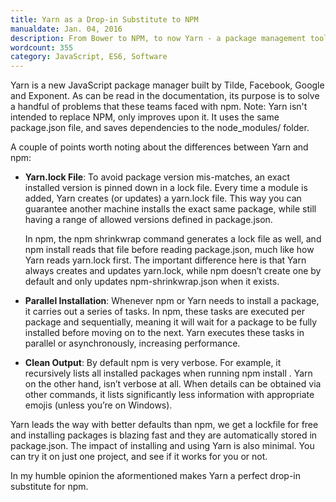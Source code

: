 ```yaml
---
title: Yarn as a Drop-in Substitute to NPM
manualdate: Jan. 04, 2016
description: From Bower to NPM, to now Yarn - a package management tool which boasts a better workflow. A couple of bullets on why I like Yarn.
wordcount: 355
category: JavaScript, ES6, Software
---
```

Yarn is a new JavaScript package manager built by Tilde, Facebook, Google and Exponent. As can be read in the documentation, its purpose is to solve a handful of problems that these teams faced with npm. Note: Yarn isn't intended to replace NPM, only improves upon it. It uses the same package.json file, and saves dependencies to the node_modules/ folder. 

A couple of points worth noting about the differences between Yarn and npm:

* **Yarn.lock File**: To avoid package version mis-matches, an exact installed version is pinned down in a lock file. Every time a module is added, Yarn creates (or updates) a yarn.lock file. This way you can guarantee another machine installs the exact same package, while still having a range of allowed versions defined in package.json.
  
  In npm, the npm shrinkwrap command generates a lock file as well, and npm install reads that file before reading package.json, much like how Yarn reads yarn.lock first. The important difference here is that Yarn always creates and updates yarn.lock, while npm doesn’t create one by default and only updates npm-shrinkwrap.json when it exists.
  
* **Parallel Installation**: Whenever npm or Yarn needs to install a package, it carries out a series of tasks. In npm, these tasks are executed per package and sequentially, meaning it will wait for a package to be fully installed before moving on to the next. Yarn executes these tasks in parallel or asynchronously, increasing performance.

* **Clean Output**: By default npm is very verbose. For example, it recursively lists all installed packages when running npm install <package>. Yarn on the other hand, isn’t verbose at all. When details can be obtained via other commands, it lists significantly less information with appropriate emojis (unless you’re on Windows).

Yarn leads the way with better defaults than npm, we get a lockfile for free and installing packages is blazing fast and they are automatically stored in package.json. The impact of installing and using Yarn is also minimal. You can try it on just one project, and see if it works for you or not. 

In my humble opinion the aformentioned makes Yarn a perfect drop-in substitute for npm.